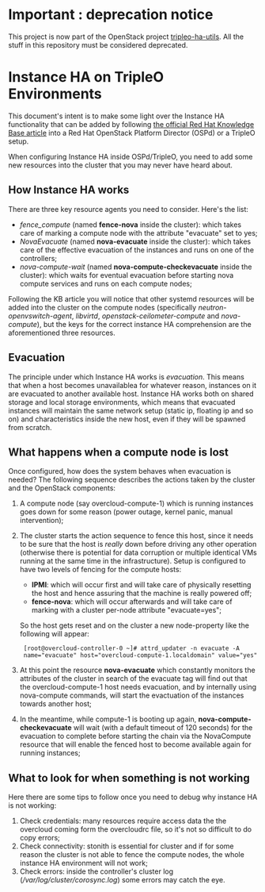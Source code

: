 Important : deprecation notice
==============================
This project is now part of the OpenStack project [tripleo-ha-utils](https://github.com/openstack/tripleo-ha-utils). All the stuff in this repository must be considered deprecated.

Instance HA on TripleO Environments
===================================

This document's intent is to make some light over the Instance HA functionality that can be added by following <a href="https://access.redhat.com/articles/1544823" target="_blank">the official Red Hat Knowledge Base article</a> into a Red Hat OpenStack Platform Director (OSPd) or a TripleO setup.

When configuring Instance HA inside OSPd/TripleO, you need to add some new resources into the cluster that you may never have heard about.

How Instance HA works
---------------------

There are three key resource agents you need to consider. Here's the list:

- *fence_compute* (named **fence-nova** inside the cluster): which takes care of marking a compute node with the attribute "evacuate" set to yes;
- *NovaEvacuate* (named **nova-evacuate** inside the cluster): which takes care of the effective evacuation of the instances and runs on one of the controllers;
- *nova-compute-wait* (named **nova-compute-checkevacuate** inside the cluster): which waits for eventual evacuation before starting nova compute services and runs on each compute nodes;

Following the KB article you will notice that other systemd resources will be added into the cluster on the compute nodes (specifically *neutron-openvswitch-agent*, *libvirtd*, *openstack-ceilometer-compute* and *nova-compute*), but the keys for the correct instance HA comprehension are the aforementioned three resources.

Evacuation
----------

The principle under which Instance HA works is *evacuation*. This means that when a host becomes unavailablea for whatever reason, instances on it are evacuated to another available host.
Instance HA works both on shared storage and local storage environments, which means that evacuated instances will maintain the same network setup (static ip, floating ip and so on) and characteristics inside the new host, even if they will be spawned from scratch.

What happens when a compute node is lost
----------------------------------------

Once configured, how does the system behaves when evacuation is needed? The following sequence describes the actions taken by the cluster and the OpenStack components:

1. A compute node (say overcloud-compute-1) which is running instances goes down for some reason (power outage, kernel panic, manual intervention);
2. The cluster starts the action sequence to fence this host, since it needs to be sure that the host is *really* down before driving any other operation (otherwise there is potential for data corruption or multiple identical VMs running at the same time in the infrastructure). Setup is configured to have two levels of fencing for the compute hosts:

    * **IPMI**: which will occur first and will take care of physically resetting the host and hence assuring that the machine is really powered off;
    * **fence-nova**: which will occur afterwards and will take care of marking with a cluster per-node attribute "evacuate=yes";

    So the host gets reset and on the cluster a new node-property like the following will appear:
    
        [root@overcloud-controller-0 ~]# attrd_updater -n evacuate -A
        name="evacuate" host="overcloud-compute-1.localdomain" value="yes"

3. At this point the resource **nova-evacuate** which constantly monitors the attributes of the cluster in search of the evacuate tag will find out that the overcloud-compute-1 host needs evacuation, and by internally using nova-compute commands, will start the evactuation of the instances towards another host;
4. In the meantime, while compute-1 is booting up again, **nova-compute-checkevacuate** will wait (with a default timeout of 120 seconds) for the evacuation to complete before starting the chain via the NovaCompute resource that will enable the fenced host to become available again for running instances;

What to look for when something is not working
----------------------------------------------

Here there are some tips to follow once you need to debug why instance HA is not working:

1. Check credentials: many resources require access data the the overcloud coming form the overcloudrc file, so it's not so difficult to do copy errors;
2. Check connectivity: stonith is essential for cluster and if for some reason the cluster is not able to fence the compute nodes, the whole instance HA environment will not work;
3. Check errors: inside the controller's cluster log (*/var/log/cluster/corosync.log*) some errors may catch the eye.
